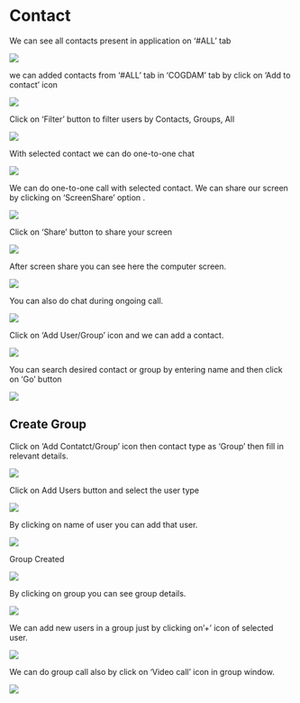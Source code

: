 # Contact

We can see all contacts present in application on ‘\#ALL’ tab

![](../.gitbook/assets/contacts.png)

we can added contacts from ‘\#ALL’ tab in ‘COGDAM’ tab by click on ‘Add to contact’ icon

![](../.gitbook/assets/image%20%28137%29.png)

Click on ‘Filter’ button to filter users by Contacts, Groups, All

![](../.gitbook/assets/image%20%28162%29.png)

With selected contact we can do one-to-one chat

![](../.gitbook/assets/image%20%2826%29.png)

We can do one-to-one call with selected contact. We can share our screen by clicking on ‘ScreenShare’ option .

![](../.gitbook/assets/image%20%2811%29.png)

Click on ‘Share’ button to share your screen

![](../.gitbook/assets/image%20%2894%29.png)

After screen share you can see here the computer screen.

![](../.gitbook/assets/image%20%2895%29.png)

You can also do chat during ongoing call.

![](../.gitbook/assets/image%20%28184%29.png)

Click on ‘Add User/Group’ icon and we can add a contact.

![](../.gitbook/assets/image%20%288%29.png)

You can search desired contact or group by entering name and then click on ‘Go’ button

![](../.gitbook/assets/image%20%28159%29.png)

##  **Create Group**

Click on ‘Add Contatct/Group’ icon then contact type as ‘Group’ then fill in relevant details.

![](../.gitbook/assets/image%20%28183%29.png)

Click on Add Users button and select the user type

![](../.gitbook/assets/image%20%2845%29.png)

By clicking on name of user you can add that user.

![](../.gitbook/assets/image%20%28141%29.png)

Group Created

![](../.gitbook/assets/image.png)

By clicking on group you can see group details.

![](../.gitbook/assets/image%20%28199%29.png)

We can add new users in a group just by clicking on’+’ icon of selected user.

![](../.gitbook/assets/image%20%28118%29.png)

We can do group call also by click on ‘Video call’ icon in group window.

![](../.gitbook/assets/image%20%2810%29.png)





